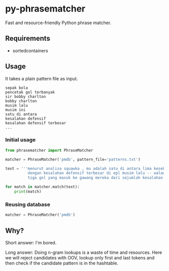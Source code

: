 # py-phrasematcher

Fast and resource-friendly Python phrase matcher.

## Requirements

- sortedcontainers


## Usage

It takes a plain pattern file as input.

```
sepak bola
pencetak gol terbanyak
sir bobby charlton
bobby charlton
musim lalu
musim ini
satu di antara
kesalahan defensif
kesalahan defensif terbesar
...
```

### Initial usage

```python
from phrasematcher import PhraseMatcher

matcher = PhraseMatcher('pmdb', pattern_file='patterns.txt')

text = '''menurut analisa squawka , mu adalah satu di antara lima kesebelasan
          dengan kesalahan defensif terbesar di epl musim lalu -- walau hanya
          tiga gol yang masuk ke gawang mereka dari sejumlah kesalahan itu .'''

for match in matcher.match(text):
    print(match)
```

### Reusing database

```python
matcher = PhraseMatcher('pmdb')
```

## Why?

Short answer: I'm bored.

Long answer: Doing n-gram lookups is a waste of time and resources. Here we will reject candidates with OOV, lookup only first and last tokens and then check if the candidate pattern is in the hashtable.



